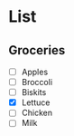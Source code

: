 # List

## Groceries

- [ ] Apples
- [ ] Broccoli
- [ ] Biskits
- [X] Lettuce
- [ ] Chicken
- [ ] Milk
